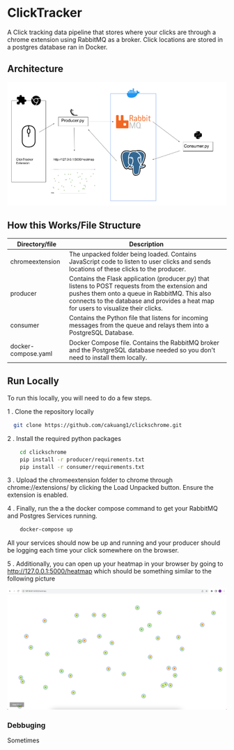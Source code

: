 # ClickTracker

A Click tracking data pipeline that stores where your clicks are through a chrome extension using RabbitMQ as a broker. Click locations are stored in a postgres database ran in Docker.


## Architecture
![Alt Text](public/rabbit.png)



## How this Works/File Structure

| Directory/file         | Description                                                                                          |
|-------------------|------------------------------------------------------------------------------------------------------|
| chromeextension   | The unpacked folder being loaded. Contains JavaScript code to listen to user clicks and sends locations of these clicks to the producer.                         |
| producer          | Contains the Flask application (producer.py) that listens to POST requests from the extension and pushes them onto a queue in RabbitMQ. This also connects to the database and provides a heat map for users to visualize their clicks. |
| consumer          | Contains the Python file that listens for incoming messages from the queue and relays them into a PostgreSQL Database.                                                                                                        |
| docker-compose.yaml | Docker Compose file. Contains the RabbitMQ broker and the PostgreSQL database needed so you don't need to install them locally.                                         |






## Run Locally

To run this locally, you will need to do a few steps.


1 . Clone the repository locally
```bash
  git clone https://github.com/cakuang1/clickschrome.git
```
2 . Install the required python packages
```bash
    cd clickschrome
    pip install -r producer/requirements.txt
    pip install -r consumer/requirements.txt
```
3 . Upload the chromeextension folder to chrome through chrome://extensions/ by clicking the Load Unpacked button. Ensure the extension is enabled.


4 . Finally, run the a the docker compose command to get your RabbitMQ and Postgres Services running.
```bash
    docker-compose up
```

All your services should now be up and running and your producer should be logging each time your click somewhere on the browser.

5 . Additionally, you can open up your heatmap in your browser by going to http://127.0.0.1:5000/heatmap which should be something similar to the following picture

![Alt Text](public/heatmap.png)


### Debbuging

Sometimes 